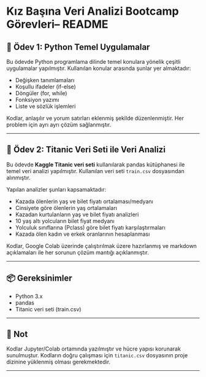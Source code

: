 # Kız Başına Veri Analizi Bootcamp Görevleri– README

## 📁 Ödev 1: Python Temel Uygulamalar

Bu ödevde Python programlama dilinde temel konulara yönelik çeşitli uygulamalar yapılmıştır. Kullanılan konular arasında şunlar yer almaktadır:

- Değişken tanımlamaları
- Koşullu ifadeler (if-else)
- Döngüler (for, while)
- Fonksiyon yazımı
- Liste ve sözlük işlemleri

Kodlar, anlaşılır ve yorum satırları eklenmiş şekilde düzenlenmiştir. Her problem için ayrı ayrı çözüm sağlanmıştır.

---

## 📁 Ödev 2: Titanic Veri Seti ile Veri Analizi

Bu ödevde **Kaggle Titanic veri seti** kullanılarak pandas kütüphanesi ile temel veri analizi yapılmıştır. Kullanılan veri seti `train.csv` dosyasından alınmıştır.

Yapılan analizler şunları kapsamaktadır:

- Kazada ölenlerin yaş ve bilet fiyatı ortalaması/medyanı
- Cinsiyete göre ölenlerin yaş ortalamaları
- Kazadan kurtulanların yaş ve bilet fiyatı analizleri
- 10 yaş altı yolcuların bilet fiyat medyanı
- Yolculuk sınıflarına (Pclass) göre bilet fiyatı karşılaştırmaları
- Kazada ölen kadın ve erkek oranlarının hesaplanması

Kodlar, Google Colab üzerinde çalıştırılmak üzere hazırlanmış ve markdown açıklamaları ile her sorunun çözüm mantığı açıklanmıştır.

---

## 📦 Gereksinimler

- Python 3.x
- pandas
- Titanic veri seti (train.csv)

---

## 📌 Not

Kodlar Jupyter/Colab ortamında yazılmıştır ve hücre yapısı korunarak sunulmuştur. Kodların doğru çalışması için `titanic.csv` dosyasının proje dizinine yüklenmiş olması gerekmektedir.

---
